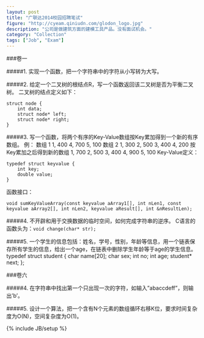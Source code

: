 ```yaml
---
layout: post
title: "广联达2014校园招聘笔试"
figure: "http://cyeam.qiniudn.com/glodon_logo.jpg"
description: "公司是做建筑方面的建模工具产品。没有面试机会。"
category: "Collection"
tags: ["Job", "Exam"]
---
```

###卷一

#####1. 实现一个函数，把一个字符串中的字符从小写转为大写。

#####2. 给定一个二叉树的根结点R，写一个函数返回该二叉树是否为平衡二叉树。
二叉树的结点定义如下：

    struct node {
        int data;
        struct node* left;
        struct node* right;
    }

#####3. 写一个函数，将两个有序的Key-Value数组按Key累加得到一个新的有序数组。
例：
数组 1
1, 400
4, 700
5, 100
数组 2
1, 300
2, 500
3, 400
4, 200
按Key累加之后得到新的数组
1, 700
2, 500
3, 400
4, 900
5, 100
Key-Value定义：

    typedef struct keyvalue {
        int key;
        double value;
    }
函数接口：

    void sumKeyValueArray(const keyvalue aArray1[], int nLen1, const keyvalue aArray2[], int nLen2, keyvalue aResult[], int &nResultLen);


#####4. 不开辟和用于交换数据的临时空间，如何完成字符串的逆序。
C语言的函数头为：`void change(char* str);`

#####5. 一个学生的信息包括：姓名，学号，性别，年龄等信息，用一个链表保存所有学生的信息，给出一个age，在链表中删除学生年龄等于age的学生信息。
    typedef struct student {
        char name[20];
        char sex;
        int no;
        int age;
        student* next;
    };

###卷六

#####4. 在字符串中找出第一个只出现一次的字符，如输入”abaccdeff”，则输出’b’。

#####5. 设计一个算法，把一个含有N个元素的数组循环右移K位，要求时间复杂度为O(N)，空间复杂度为O(1)。

{% include JB/setup %}
